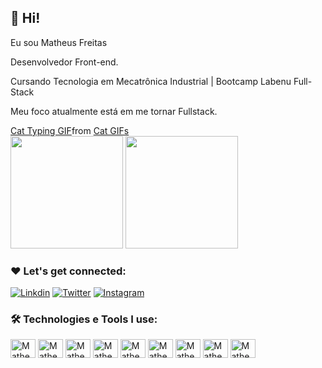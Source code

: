 ## 🧒 Hi!

Eu sou Matheus Freitas
 
Desenvolvedor Front-end.

Cursando Tecnologia em Mecatrônica Industrial | Bootcamp Labenu Full-Stack

Meu foco atualmente está em me tornar Fullstack.

<div class="tenor-gif-embed" data-postid="21481919" data-share-method="host" data-aspect-ratio="1.77778" data-width="100%"><a href="https://tenor.com/view/cat-typing-typing-on-computer-computer-work-laptop-gif-21481919">Cat Typing GIF</a>from <a href="https://tenor.com/search/cat-gifs">Cat GIFs</a></div> <script type="text/javascript" async src="https://tenor.com/embed.js"></script>

<div>
  <img height="180em" src="https://github-readme-stats.vercel.app/api?username=Matheusbcy&show_icons=true&theme=tokyonight"/>
  <img height="180em" src="https://github-readme-stats.vercel.app/api/top-langs/?username=Matheusbcy&layout=compact&theme=tokyonight"/>
</div>

### ❤️ Let's get connected:

[![Linkdin](https://img.shields.io/badge/LinkedIn-0077B5?style=for-the-badge&logo=linkedin&logoColor=white)](https://www.linkedin.com/in/matheus-freitas-1651a918a/)
[![Twitter](https://img.shields.io/badge/Twitter-1DA1F2?style=for-the-badge&logo=twitter&logoColor=white)](https://twitter.com/Matheusbcy)
[![Instagram](https://img.shields.io/badge/Instagram-E4405F?style=for-the-badge&logo=instagram&logoColor=white)](https://www.instagram.com/matheus_ss13/)

### 🛠️ Technologies e Tools I use:

<div>
<img align="center" alt="Matheus-html" height="30" width="40" src="https://cdn.jsdelivr.net/gh/devicons/devicon/icons/html5/html5-original.svg"/>
<img align="center" alt="Matheus-css" height="30" width="40" src="https://cdn.jsdelivr.net/gh/devicons/devicon/icons/css3/css3-original.svg"/>
<img align="center" alt="Matheus-js" height="30" width="40" src="https://cdn.jsdelivr.net/gh/devicons/devicon/icons/javascript/javascript-original.svg"/>
<img align="center" alt="Matheus-react-js" height="30" width="40" src="https://cdn.jsdelivr.net/gh/devicons/devicon/icons/react/react-original-wordmark.svg"/>
<img align="center" alt="Matheus-python" height="30" width="40" src="https://cdn.jsdelivr.net/gh/devicons/devicon/icons/python/python-original-wordmark.svg"/>
<img align="center" alt="Matheus-bootstrap" height="30" width="40" src="https://cdn.jsdelivr.net/gh/devicons/devicon/icons/bootstrap/bootstrap-original-wordmark.svg"/>
<img align="center" alt="Matheus-node" height="30" width="40" src="https://cdn.jsdelivr.net/gh/devicons/devicon/icons/nodejs/nodejs-original-wordmark.svg"/>
<img align="center" alt="Matheus-git" height="30" width="40" src="https://cdn.jsdelivr.net/gh/devicons/devicon/icons/git/git-original.svg"/>
<img align="center" alt="Matheus-github" height="30" width="40" src="https://cdn.jsdelivr.net/gh/devicons/devicon/icons/github/github-original-wordmark.svg"/>
</div>
